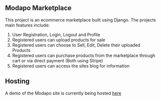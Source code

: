 <h2>Modapo Marketplace</h2>
This project is an ecommerce marketplace built using Django. The projects main features include:

1. User Registration, Login, Logout and Profile
2. Registered users can upload products for sale
3. Registered users can choose to Sell, Edit, Delete their uploaded Products
4. Registered users can purchase products from the marketplace through cart or via direct payment (Both using Stripe)
5. Registered users can access the sites blog for information

<h2>Hosting</h2>
A demo of the Modapo site is currently being hosted <a href="https://modapo-marketplace.herokuapp.com">here</a>